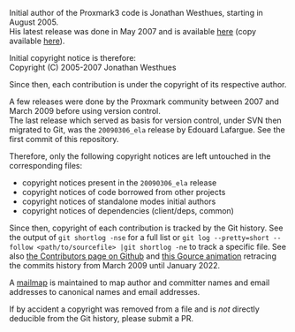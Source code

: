 Initial author of the Proxmark3 code is Jonathan Westhues, starting in August 2005.  
His latest release was done in May 2007 and is available [here](https://cq.cx/dl/proxmark3-may23-2007.zip) (copy available [here](http://proxmark.org/files/J.Westhues/)).

Initial copyright notice is therefore:  
Copyright (C) 2005-2007 Jonathan Westhues

Since then, each contribution is under the copyright of its respective author.

A few releases were done by the Proxmark community between 2007 and March 2009 before using version control.  
The last release which served as basis for version control, under SVN then migrated to Git, was the `20090306_ela` release by Edouard Lafargue. See the first commit of this repository.

Therefore, only the following copyright notices are left untouched in the corresponding files:
- copyright notices present in the `20090306_ela` release
- copyright notices of code borrowed from other projects
- copyright notices of standalone modes initial authors
- copyright notices of dependencies (client/deps, common)

Since then, copyright of each contribution is tracked by the Git history. See the output of `git shortlog -nse` for a full list or `git log --pretty=short --follow <path/to/sourcefile> |git shortlog -ne` to track a specific file. See also [the Contributors page on Github](https://github.com/RfidResearchGroup/proxmark3/graphs/contributors) and [this Gource animation](https://www.youtube.com/watch?v=N7vpk0iIq9s) retracing the commits history from March 2009 until January 2022.

A [mailmap](.mailmap) is maintained to map author and committer names and email addresses to canonical names and email addresses.

If by accident a copyright was removed from a file and is *not* directly deducible from the Git history, please submit a PR.
